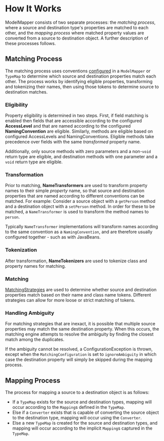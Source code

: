 # How It Works

ModelMapper consists of two separate processes: the _matching process_, where a source and destination type's properties are matched to each other, and the _mapping process_ where matched property values are converted from a source to destination object. A further description of these processes follows.


## Matching Process

The matching process uses conventions [configured](/user-manual/configuration/) in a `ModelMapper` or `TypeMap` to determine which source and destination properties match each other. The process works by identifying eligible properties, transforming and tokenizing their names, then using those tokens to determine source to destination matches.

### Eligibility

Property eligibility is determined in two steps. First, if field matching is enabled then fields that are accessible according to the configured **AccessLevel** and that are named according to the configured **NamingConvention** are eligible. Similarly, methods are eligible based on configured AccessLevels and NamingConventions. Eligible methods take precedence over fields with the same _transformed_ property name.

Additionally, only source methods with zero parameters and a non-`void` return type are eligible, and destination methods with one parameter and a `void` return type are eligible.

### Transformation

Prior to matching, **NameTransformers** are used to transform property names to their simple _property_ name, so that source and destination properties that are named according to different conventions can be matched. For example: Consider a source object with a `getPerson` method and a destination object with a `setPerson` method. In order for these to be matched, a `NameTransformer` is used to transform the method names to `person`.

Typically `NameTransformer` implementations will transform names according to the same convention as a `NamingConvention`, and are therefore usually configured together - such as with JavaBeans.

### Tokenization

After transformation, **NameTokenizers** are used to tokenize class and property names for matching.

### Matching

[MatchingStrategies](/user-manual/configuration/#matching-strategies) are used to determine whether source and destination properties match based on their name and class name tokens. Different strategies can allow for more loose or strict matching of tokens.

### Handling Ambiguity

For matching strategies that are inexact, it is possible that multiple source properties may match the same destination property. When this occurs, the matching engine attempts to resolve the ambiguity by finding the closest match among the duplicates. 

If the ambiguity cannot be resolved, a ConfigurationException is thrown, except when the `MatchingConfiguration` is set to `ignoreAmbiguity` in which case the destination property will simply be skipped during the mapping process.

## Mapping Process

The process for mapping a source to a destination object is as follows:

 * If a `TypeMap` exists for the source and destination types, mapping will occur according to the `Mapping`s defined in the `TypeMap`.
 * Else if a `Converter` exists that is capable of converting the source object to the destination type, mapping will occur using the `Converter`.
 * Else a new `TypeMap` is created for the source and destination types, and mapping will occur according to the implicit `Mapping`s captured in the `TypeMap`.